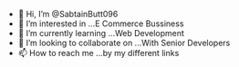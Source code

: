 - 👋 Hi, I’m @SabtainButt096
- 👀 I’m interested in ...E Commerce Bussiness
- 🌱 I’m currently learning ...Web Development
- 💞️ I’m looking to collaborate on ...With Senior Developers
- 📫 How to reach me ...by my different links

<!---
SabtainButt096/SabtainButt096 is a ✨ special ✨ repository because its `README.md` (this file) appears on your GitHub profile.
You can click the Preview link to take a look at your changes.
--->
